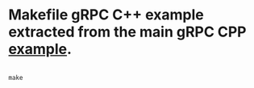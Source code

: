 # Makefile gRPC C++ example extracted from the main gRPC CPP [example](https://github.com/grpc/grpc/tree/master/examples/cpp/helloworld).

```

make

```